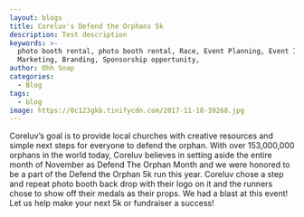 ```yaml
---
layout: blogs
title: Coreluv's Defend the Orphans 5k
description: Test description
keywords: >-
  photo booth rental, photo booth rental, Race, Event Planning, Event Ideas,
  Marketing, Branding, Sponsorship opportunity,
author: Ohh Snap
categories:
  - Blog
tags:
  - blog
image: https://0c123gkb.tinifycdn.com/2017-11-18-39268.jpg
---
```

Coreluv’s goal is to provide local churches with creative resources and simple next steps for everyone to defend the orphan. With over 153,000,000 orphans in the world today, Coreluv believes in setting aside the entire month of November as Defend The Orphan Month and we were honored to be a part of the Defend the Orphan 5k run this year. Coreluv chose a step and repeat photo booth back drop with their logo on it and the runners chose to show off their medals as their props. We had a blast at this event\! Let us help make your next 5k or fundraiser a success\!&nbsp;
